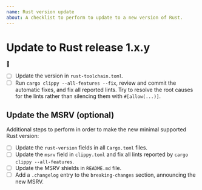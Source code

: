 ```yaml
---
name: Rust version update
about: A checklist to perform to update to a new version of Rust.
---
```


# Update to Rust release 1.x.y

🦀

- [ ] Update the version in `rust-toolchain.toml`.
- [ ] Run `cargo clippy --all-features --fix`, review and commit the automatic
      fixes, and fix all reported lints. Try to resolve the root causes for
      the lints rather than silencing them with `#[allow(...)]`.

## Update the MSRV (optional)

Additional steps to perform in order to make the new minimal supported
Rust version:

- [ ] Update the `rust-version` fields in all `Cargo.toml` files.
- [ ] Update the `msrv` field in `clippy.toml` and fix all lints reported by
      `cargo clippy --all-features`.
- [ ] Update the MSRV shields in `README.md` file.
- [ ] Add a `.changelog` entry to the `breaking-changes` section,
      announcing the new MSRV.

